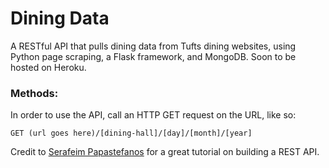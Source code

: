 # Dining Data
A RESTful API that pulls dining data from Tufts dining websites, using Python page scraping, a Flask framework, and MongoDB. Soon to be hosted on Heroku.

### Methods:
In order to use the API, call an HTTP GET request on the URL, like so:
```
GET (url goes here)/[dining-hall]/[day]/[month]/[year] 
```

Credit to [Serafeim Papastefanos](http://spapas.github.io/2014/06/30/rest-flask-mongodb-heroku/) for a great tutorial on building a REST API.